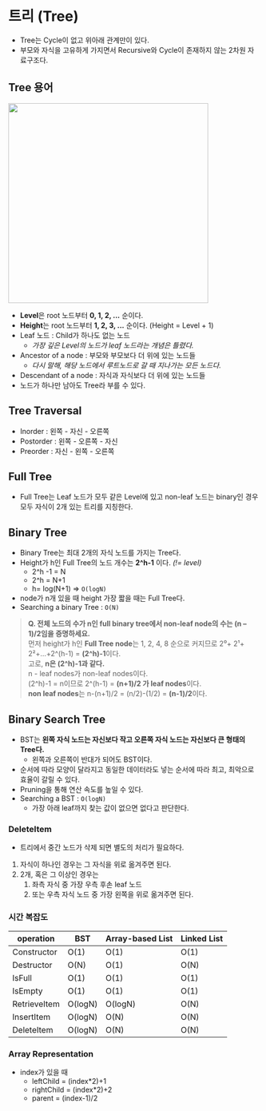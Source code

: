 # 트리 (Tree)
* Tree는 Cycle이 없고 위아래 관계만이 있다.
* 부모와 자식을 고유하게 가지면서 Recursive와 Cycle이 존재하지 않는 2차원 자료구조다.

## Tree 용어
<img width = "400" src= "https://user-images.githubusercontent.com/64299475/146689550-fc3d0a18-2b2d-4e06-8df4-1ea3643e388f.png">

* **Level**은 root 노드부터 **0, 1, 2, ...** 순이다.
* **Height**는 root 노드부터 **1, 2, 3, ...** 순이다. (Height = Level + 1)
* Leaf 노드 : Child가 하나도 없는 노드
	* *가장 깊은 Level의 노드가 leaf 노드라는 개념은 틀렸다.*
* Ancestor of a node : 부모와 부모보다 더 위에 있는 노드들
	* *다시 말해, 해당 노드에서 루트노드로 갈 때 지나가는 모든 노드다.*
* Descendant of a node : 자식과 자식보다 더 위에 있는 노드들
* 노드가 하나만 남아도 Tree라 부를 수 있다.

## Tree Traversal
* Inorder : 왼쪽 - 자신 - 오른쪽
* Postorder : 왼쪽 - 오른쪽 - 자신
* Preorder : 자신 - 왼쪽 - 오른쪽

## Full Tree
* Full Tree는 Leaf 노드가 모두 같은 Level에 있고 non-leaf 노드는 binary인 경우 모두 자식이 2개 있는 트리를 지칭한다.

## Binary Tree
* Binary Tree는 최대 2개의 자식 노드를 가지는 Tree다.
* Height가 h인 Full Tree의 노드 개수는 **2^h-1** 이다. *(!= level)*
	* 2^h -1 = N
	* 2^h = N+1
	* h= log(N+1) ⇒ `O(logN)`
* node가 n개 있을 때 height 가장 짧을 때는 Full Tree다.
* Searching a binary Tree : `O(N)`

> **Q. 전체 노드의 수가 n인 full binary tree에서 non-leaf node의 수는 (n – 1)/2임을 증명하세요.**   
> 먼저 height가 h인 **Full Tree node**는 1, 2, 4, 8 순으로 커지므로 2⁰+ 2¹+ 2²+...+2^(h-1) = **(2^h)-1**이다.   
> 고로, **n은 (2^h)-1과 같다.**  
> n - leaf nodes가 non-leaf nodes이다.  
> (2^h)-1 = n이므로 2^(h-1) = **(n+1)/2 가 leaf nodes**이다.  
> **non leaf nodes**는 n-(n+1)/2 = (n/2)-(1/2) = **(n-1)/2**이다.  

## Binary Search Tree
* BST는 **왼쪽 자식 노드는 자신보다 작고 오른쪽 자식 노드는 자신보다 큰 형태의 Tree다.**
	* 왼쪽과 오른쪽이 반대가 되어도 BST이다.
* 순서에 따라 모양이 달라지고 동일한 데이터라도 넣는 순서에 따라 최고, 최악으로 효율이 갈릴 수 있다.
* Pruning을 통해 연산 속도를 높일 수 있다.
* Searching a BST : `O(logN)`
	* 가장 아래 leaf까지 찾는 값이 없으면 없다고 판단한다.


### DeleteItem
* 트리에서 중간 노드가 삭제 되면 별도의 처리가 필요하다.
1. 자식이 하나인 경우는 그 자식을 위로 옮겨주면 된다.
2. 2개, 혹은 그 이상인 경우는
	1. 좌측 자식 중 가장 우측 후손 leaf 노드
	2. 또는 우측 자식 노드 중 가장 왼쪽을 위로 옮겨주면 된다.

### 시간 복잡도 

| operation    | BST     | Array-based List | Linked List |
| ------------ | ------- | ---------------- | ----------- |
| Constructor  | O(1)    | O(1)             | O(1)        |
| Destructor   | O(N)    | O(1)             | O(N)        |
| IsFull       | O(1)    | O(1)             | O(1)        |
| IsEmpty      | O(1)    | O(1)             | O(1)        |
| RetrieveItem | O(logN) | O(logN)          | O(N)        |
| InsertItem   | O(logN) | O(N)             | O(N)        |
| DeleteItem   | O(logN) | O(N)             | O(N)        |


### Array Representation
* index가 있을 때
	* leftChild = (index*2)+1
	* rightChild = (index*2)+2
	* parent = (index-1)/2
